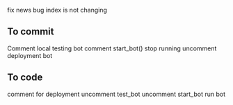 fix news bug
index is not changing


## To commit 
Comment local testing bot 
comment start_bot()
stop running
uncomment deployment bot


## To code
comment for deployment 
uncomment test_bot
uncomment start_bot
run bot